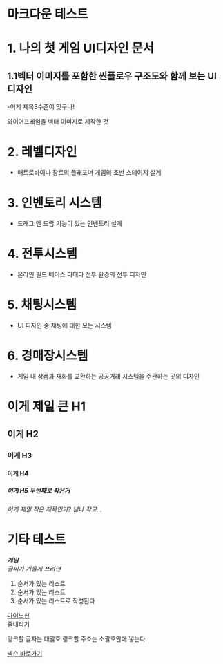 



# 마크다운 테스트

# 1. 나의 첫 게임 UI디자인 문서
## 1.1벡터 이미지를 포함한 씬플로우 구조도와 함께 보는 UI디자인
-이게 제목3수준이 맞구나!

 와이어프레임을 벡터 이미지로 제작한 것
# 2. 레벨디자인
- 매트로바이나 장르의 플래포머 게임의 초반 스테이지 설계
# 3. 인벤토리 시스템
- 드래그 앤 드랍 기능이 있는 인벤토리 설계
# 4. 전투시스템
- 온라인 필드 베이스 다대다 전투 환경의 전투 디자인
# 5. 채팅시스템
- UI 디자인 중 채팅에 대한 모든 시스템
# 6. 경매장시스템
- 게임 내 상품과 재화를 교환하는 공공거래 시스템을 주관하는 곳의 디자인</br>
# 이게 제일 큰 H1
## 이게 H2
### 이게 H3
#### 이게 H4
##### 이게 H5 두번째로 작은거
###### 이게 제일 작은 제목인가? 넘나 작고...

# 기타 테스트
__*게임*__</br>
_*글씨가 기울게 쓰려면*_

1. 순서가 있는 리스트
2. 순서가 있는 리스트
3. 순서가 있는 리스트로 작성된다 

[마이노션](https://atentsgamedesign.notion.site/UXUI-58fbd6f6b6594252afe75f2e6078dd36?pvs=4)
</br> 줄내리기

링크할 글자는 대괄호 링크할 주소는 소괄호안에 넣는다.

[넥슨 바로가기](https://www.nexon.com/Home/Game)
